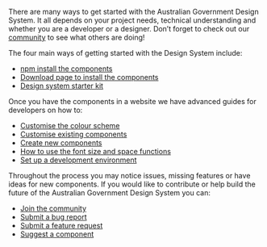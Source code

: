 ---
---
There are many ways to get started with the Australian Government Design System. It all depends on your project needs, technical understanding and whether you are a developer or a designer. Don’t forget to check out our [community](https://community.digital.gov.au/c/designsystem) to see what others are doing!

The four main ways of getting started with the Design System include:

- [npm install the components](get-started/npm-install)
- [Download page to install the components](get-started/download-page)
- [Design system starter kit](get-started/starter-kit)
<!-- - [Design assets in sketch](get-started/design-assets) -->

Once you have the components in a website we have advanced guides for developers on how to:

- [Customise the colour scheme](get-started/customise-color)
- [Customise existing components](get-started/customise-components)
- [Create new components](get-started/create-components)
- [How to use the font size and space functions](get-started/font-size-space)
- [Set up a development environment](get-started/development-environment)

Throughout the process you may notice issues, missing features or have ideas for new components. If you would like to contribute or help build the future of the Australian Government Design System you can:

- [Join the community](/community)
- [Submit a bug report](https://github.com/govau/uikit/issues/new?template=----bug-report.md)
- [Submit a feature request](https://github.com/govau/uikit/issues/new?template=---feature-request.md)
- [Suggest a component](https://community.digital.gov.au/c/designsystem/suggest-a-component)

